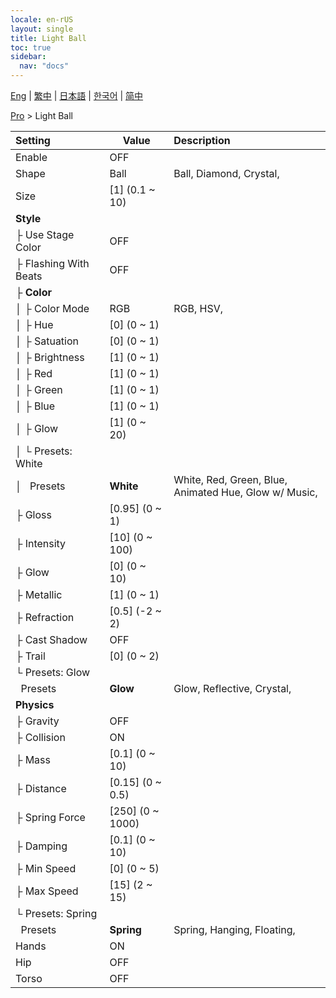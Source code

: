 ```yaml
---
locale: en-rUS
layout: single
title: Light Ball
toc: true
sidebar:
  nav: "docs"
---
```

[Eng](/dancexr/menu/2025.4/actor/light_ball) | [繁中](/tw/dancexr/menu/2025.4/actor/light_ball) | [日本語](/jp/dancexr/menu/2025.4/actor/light_ball) | [한국어](/kr/dancexr/menu/2025.4/actor/light_ball) | [简中](/zh/dancexr/menu/2025.4/actor/light_ball)

[Pro](../menu#Pro) > Light Ball



| Setting | Value | Description |
| :--- | --- | :--- |
| Enable | OFF | 
| Shape | Ball | Ball, Diamond, Crystal, 
| Size | [1] (0.1 ~ 10) | 
| **Style** | | 
| ├&nbsp;Use Stage Color | OFF | 
| ├&nbsp;Flashing With Beats | OFF | 
| ├&nbsp;**Color** | | 
| │&nbsp;├&nbsp;Color Mode | RGB | RGB, HSV, 
| │&nbsp;├&nbsp;Hue | [0] (0 ~ 1) | 
| │&nbsp;├&nbsp;Satuation | [0] (0 ~ 1) | 
| │&nbsp;├&nbsp;Brightness | [1] (0 ~ 1) | 
| │&nbsp;├&nbsp;Red | [1] (0 ~ 1) | 
| │&nbsp;├&nbsp;Green | [1] (0 ~ 1) | 
| │&nbsp;├&nbsp;Blue | [1] (0 ~ 1) | 
| │&nbsp;├&nbsp;Glow | [1] (0 ~ 20) | 
| │&nbsp;└&nbsp;Presets: White || 
| │&nbsp;&nbsp;&nbsp;Presets | **White** | White, Red, Green, Blue, Animated Hue, Glow w/ Music,  |
| ├&nbsp;Gloss | [0.95] (0 ~ 1) | 
| ├&nbsp;Intensity | [10] (0 ~ 100) | 
| ├&nbsp;Glow | [0] (0 ~ 10) | 
| ├&nbsp;Metallic | [1] (0 ~ 1) | 
| ├&nbsp;Refraction | [0.5] (-2 ~ 2) | 
| ├&nbsp;Cast Shadow | OFF | 
| ├&nbsp;Trail | [0] (0 ~ 2) | 
| └&nbsp;Presets: Glow || 
| &nbsp;&nbsp;Presets | **Glow** | Glow, Reflective, Crystal,  |
| **Physics** | | 
| ├&nbsp;Gravity | OFF | 
| ├&nbsp;Collision | ON | 
| ├&nbsp;Mass | [0.1] (0 ~ 10) | 
| ├&nbsp;Distance | [0.15] (0 ~ 0.5) | 
| ├&nbsp;Spring Force | [250] (0 ~ 1000) | 
| ├&nbsp;Damping | [0.1] (0 ~ 10) | 
| ├&nbsp;Min Speed | [0] (0 ~ 5) | 
| ├&nbsp;Max Speed | [15] (2 ~ 15) | 
| └&nbsp;Presets: Spring || 
| &nbsp;&nbsp;Presets | **Spring** | Spring, Hanging, Floating,  |
| Hands | ON | 
| Hip | OFF | 
| Torso | OFF | 
